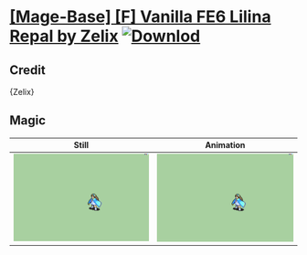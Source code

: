 # [\[Mage-Base\] \[F\] Vanilla FE6 Lilina Repal by Zelix](./) [![Downlod](https://img.shields.io/badge/Download--red?style=social&logo=github)](https://minhaskamal.github.io/DownGit/#/home?url=https://github.com/Klokinator/FE-Repo/tree/main/Battle%20Animations%2FMagi%20-%20Nature-Type%2F%5BMage-Base%5D%20%5BF%5D%20Vanilla%20FE6%20Lilina%20Repal%20by%20Zelix%2F6.%20Magic)

## Credit

{Zelix}

## Magic

| Still | Animation |
| :---: | :-------: |
| ![Magic still](./Magic_000.png) | ![Magic animation](./Magic.gif) |
